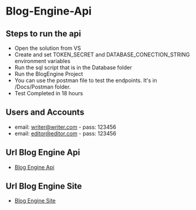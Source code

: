 # Blog-Engine-Api


## Steps to run the api

* Open the solution from VS
* Create and set TOKEN_SECRET and DATABASE_CONECTION_STRING environment variables
* Run the sql script that is in the Database folder
* Run the BlogEngine Project
* You can use the postman file to test the endpoints. It's in /Docs/Postman folder.
* Test Completed in 18 hours

## Users and Accounts

* email: writer@writer.com - pass: 123456
* email: editor@editor.com - pass: 123456

## Url Blog Engine Api
* [Blog Engine Api](https://zemoga-blog-engine.azurewebsites.net/index.html)

## Url Blog Engine Site
* [Blog Engine Site](https://blogenginesite.z13.web.core.windows.net/posts)

